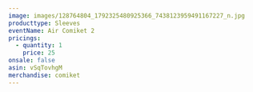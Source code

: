 ```yaml
---
image: images/128764804_1792325480925366_7438123959491167227_n.jpg
producttype: Sleeves
eventName: Air Comiket 2
pricings:
  - quantity: 1
    price: 25
onsale: false
asin: vSqTovhgM
merchandise: comiket
---
```

